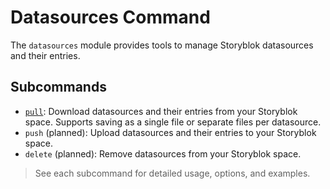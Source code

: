 # Datasources Command

The `datasources` module provides tools to manage Storyblok datasources and their entries.

## Subcommands

- [`pull`](./pull/): Download datasources and their entries from your Storyblok space. Supports saving as a single file or separate files per datasource.
- `push` (planned): Upload datasources and their entries to your Storyblok space.
- `delete` (planned): Remove datasources from your Storyblok space.

> See each subcommand for detailed usage, options, and examples. 